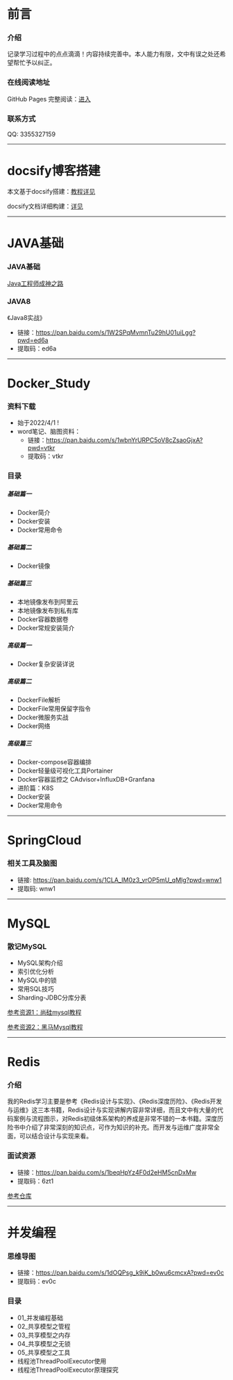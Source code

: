 # 前言

### 介绍

记录学习过程中的点点滴滴！内容持续完善中。本人能力有限，文中有误之处还希望帮忙予以纠正。

### 在线阅读地址

GitHub Pages 完整阅读：[进入](https://yznotes.cn/)

### 联系方式

[//]: # (![]&#40;https://studyimages.oss-cn-beijing.aliyuncs.com/img/qqImage.png&#41; )
QQ: 3355327159


---

# docsify博客搭建

本文基于docsify搭建：[教程详见](https://mp.weixin.qq.com/s/aK9Z9RkqWMUpcNzUREEx4Q)

docsify文档详细构建：[详见](https://notebook.js.org/#/Project/Docsify/docsifyNotes)

---
# JAVA基础

### JAVA基础

[Java工程师成神之路](https://hollischuang.gitee.io/tobetopjavaer/#/)

### JAVA8

《Java8实战》
- 链接：https://pan.baidu.com/s/1W2SPqMvmnTu29hU01uiLgg?pwd=ed6a 
- 提取码：ed6a
  
---

# Docker_Study

### 资料下载

- 始于2022/4/1 !
- word笔记、脑图资料：
    - 链接：https://pan.baidu.com/s/1wbnYrURPC5oV8cZsaoGjxA?pwd=vtkr
    - 提取码：vtkr
    
### 目录

##### 基础篇一

- Docker简介
- Docker安装
- Docker常用命令

##### 基础篇二

- Docker镜像

##### 基础篇三

- 本地镜像发布到阿里云
- 本地镜像发布到私有库
- Docker容器数据卷
- Docker常规安装简介

##### 高级篇一

- Docker复杂安装详说

##### 高级篇二

- DockerFile解析
- DockerFile常用保留字指令
- Docker微服务实战
- Docker网络

##### 高级篇三

- Docker-compose容器编排
- Docker轻量级可视化工具Portainer
- Docker容器监控之 CAdvisor+InfluxDB+Granfana
- 进阶篇：K8S
- Docker安装
- Docker常用命令

---

# SpringCloud

### 相关工具及脑图

- 链接: https://pan.baidu.com/s/1CLA_IM0z3_vrOP5mU_qMlg?pwd=wnw1
- 提取码: wnw1 

---

# MySQL

### 散记MySQL

- MySQL架构介绍
- 索引优化分析
- MySQL中的锁
- 常用SQL技巧
- Sharding-JDBC分库分表

[参考资源1：尚硅mysql教程](https://www.bilibili.com/video/BV12b411K7Zu)

[参考资源2：黑马Mysql教程](https://www.baidu.com)

---

# Redis

### 介绍
   
我的Redis学习主要是参考《Redis设计与实现》、《Redis深度历险》、《Redis开发与运维》这三本书籍，Redis设计与实现讲解内容非常详细，而且文中有大量的代码案例与流程图示，对Redis初级体系架构的养成是非常不错的一本书籍。深度历险书中介绍了非常深刻的知识点，可作为知识的补充。而开发与运维广度非常全面，可以结合设计与实现来看。

### 面试资源

- 链接：https://pan.baidu.com/s/1beqHpYz4F0d2eHM5cnDxMw 
- 提取码：6zt1 

[参考仓库](https://gitee.com/LastedMemory/LearningNotes/tree/master)

---

# 并发编程

### 思维导图

- 链接：https://pan.baidu.com/s/1dOQPsg_k9iK_b0wu6cmcxA?pwd=ev0c 
- 提取码：ev0c

### 目录

- 01_并发编程基础
- 02_共享模型之管程
- 03_共享模型之内存
- 04_共享模型之无锁
- 05_共享模型之工具
- 线程池ThreadPoolExecutor使用
- 线程池ThreadPoolExecutor原理探究